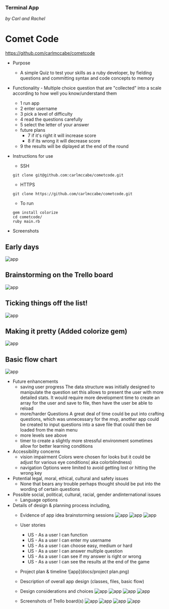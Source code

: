 ### Terminal App

 *by Carl and Rachel*


# Comet Code
https://github.com/carlmccabe/cometcode

- Purpose
    - A simple Quiz to test your skills as a ruby developer, by fielding questions and committing syntax and code concepts to memory
- Functionality
        - Multiple choice question that are "collected" into a scale according to how well you know/understand them
    - 1 run app
    - 2 enter username 
    - 3 pick a level of difficulty 
    - 4 read the questions carefully
    - 5 select the letter of your answer
    - future plans
        - 7 if it's right it will increase score
        - 8 if its wrong it will decrease score
    - 9 the results will be diplayed at the end of the round 
- Instructions for use
    - SSH
    ```
    git clone git@github.com:carlmccabe/cometcode.git
    ```
    
    - HTTPS
    ```
    git clone https://github.com/carlmccabe/cometcode.git
    ```
    - To run
    ```
    gem install colorize
    cd cometcode/
    ruby main.rb
    ```
- Screenshots
## Early days
![app](docs/CometCode.png)
## Brainstorming on the Trello board
![app](docs/screenshot1.png)
## Ticking things off the list!
![app](docs/screenshot4.png) 
## Making it pretty (Added colorize gem)
![app](docs/screenshot5.png)
## Basic flow chart
![app](docs/flowchart.png)

- Future enhancements 
    - saving user progress
        The data structure was initially designed to manipulate the question set this allows to present the user with more detailed stats. It would require more development time to create an array for the user and save to file, then have the user be able to reload
    - more/harder Questions
        A great deal of time could be put into crafting questions, which was unnecessary for the mvp,  another app could be created to input questions into a save file that could then be loaded from the main menu
    - more levels
        see above
    - timer
        to create a slightly more stressful environment sometimes allow for better learning conditions
- Accessibility concerns
    - vision impairment 
        Colors were chosen for looks but it could be adjust for various eye conditions( aka colorblindness)
    - navigation
        Options were limited to avoid getting lost or hitting the wrong key
- Potential legal, moral, ethical, cultural and safety issues
    - None that bears any trouble perhaps thought should be put into the wording of certain questions
- Possible social, political, cultural, racial, gender andinternational issues
    - Language options
- Details of design & planning process including,
    - Evidence of app idea brainstorming sessions
    ![app](docs/Brainstorming.png)
    ![app](docs/comment1.png)
    ![app](docs/comment2.png)
    - User stories
        - US - As a user I can function
        - US - As a user I can enter my username
        - US - As a user I can choose easy, medium or hard
        - US - As a user I can answer multiple question
        - US - As a user I can see if my answer is right or wrong
        - US - As a user I can see the results at the end of the game
    - Project plan & timeline
    ![app](docs/project plan.png)
    - Description of overall app design (classes, files, basic flow)
    

    - Design considerations and choices
    ![app](docs/CometCode.png)
    ![app](docs/screenshot5.png)
    ![app](docs/ColorizeString1.png)
    ![app](docs/ColorizeString2.png)
    - Screenshots of Trello board(s)
    ![app](docs/screenshot1.png)
    ![app](docs/screenshot2.png)
    ![app](docs/screenshot3.png)
    ![app](docs/screenshot4.png) 

